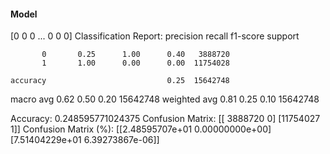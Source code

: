 #### Model
[0 0 0 ... 0 0 0]
Classification Report:
              precision    recall  f1-score   support

           0       0.25      1.00      0.40   3888720
           1       1.00      0.00      0.00  11754028

    accuracy                           0.25  15642748
   macro avg       0.62      0.50      0.20  15642748
weighted avg       0.81      0.25      0.10  15642748

Accuracy: 0.248595771024375
Confusion Matrix:
[[ 3888720        0]
 [11754027        1]]
Confusion Matrix (%):
[[2.48595707e+01 0.00000000e+00]
 [7.51404229e+01 6.39273867e-06]]
